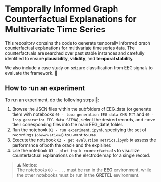 # Temporally Informed Graph Counterfactual Explanations for Multivariate Time Series

This repository contains the code to generate temporally informed graph counterfactual explanations for multivariate time series data. The counterfactuals are searched over past stable instances and carefully identified to ensure **plausibility**, **validity**, and **temporal stability**.

We also include a case study on seizure classification from EEG signals to evaluate the framework. 🧠


## How to run an experiment

To run an experiment, do the following steps 🚀:
1. Browse the JSON files within the subfolders of EEG_data (or generate them with notebooks `00 - loop generation EEG data CHB MIT` and `00 - loop generation EEG data SIENA`), select the desired records, and move their corresponding files into the main EEG_data\ folder.
2. Run the notebook `01 - run experiment.ipynb`, specifying the set of recordings (`observations`) tou want to use.
3. Execute the notebook `02 - get evaluation metrics.ipynb` to assess the performance of both the oracle and the explainer.
4. Use the notebook `03 - plot top k counterfactuals` to visualize counterfactual explanations on the electrode map for a single record.
  

> **⚠️ Notice:**   
> The notebooks `00 - ...` must be run in the **EEG** environment, while the other notebooks must be run in the **GRETEL** environment.
